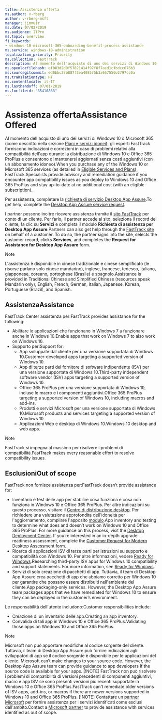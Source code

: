 ```yaml
---
title: Assistenza offerta
ms.author: v-rberg
author: v-rberg-msft
manager: jimmuir
ms.date: 07/02/2019
ms.audience: ITPro
ms.topic: overview
f1_keywords:
- windows-10-microsoft-365-onboarding-benefit-process-assistance
ms.service: windows-10-administration
localization_priority: Priority
ms.collection: FastTrack
description: Al momento dell'acquisto di uno dei servizi di Windows 10 o Microsoft 365, gli esperti FastTrack forniscono indicazioni e correzioni per la distribuzione di Windows 10 e Office 365 ProPlus e consentono di mantenersi aggiornati senza costi aggiuntivi (con un abbonamento idoneo).
ms.openlocfilehash: ef083d2d9f57821414f97f8f7aed1cfbdcc676b3
ms.sourcegitcommit: ed0bbc37b887f2ea408575b1a667550b2797cc0a
ms.translationtype: HT
ms.contentlocale: it-IT
ms.lasthandoff: 07/01/2019
ms.locfileid: "35410863"
---
```

# <a name="assistance-offered"></a><span data-ttu-id="7ddaf-103">Assistenza offerta</span><span class="sxs-lookup"><span data-stu-id="7ddaf-103">Assistance Offered</span></span>  

<span data-ttu-id="7ddaf-104">Al momento dell'acquisto di uno dei servizi di Windows 10 o Microsoft 365 (come descritto nella sezione [Piani e servizi idonei](M365-eligible-services-and-plans.md)), gli esperti FastTrack forniscono indicazioni e correzioni in caso di problemi relativi alla compatibilità dell'app durante la distribuzione di Windows 10 e Office 365 ProPlus e consentono di mantenersi aggiornati senza costi aggiuntivi (con un abbonamento idoneo).</span><span class="sxs-lookup"><span data-stu-id="7ddaf-104">When you purchase any of the Windows 10 or Microsoft 365 services (as detailed in [Eligible Services and Plans](M365-eligible-services-and-plans.md)), FastTrack Specialists provide advisory and remediation guidance if you encounter app compatibility issues as you deploy to Windows 10 and Office 365 ProPlus and stay up-to-date at no additional cost (with an eligible subscription).</span></span>

<span data-ttu-id="7ddaf-105">Per assistenza, completare la [richiesta di servizio Desktop App Assure](https://go.microsoft.com/fwlink/?linkid=2022721).</span><span class="sxs-lookup"><span data-stu-id="7ddaf-105">To get help, complete the [Desktop App Assure service request](https://go.microsoft.com/fwlink/?linkid=2022721).</span></span>

<span data-ttu-id="7ddaf-p101">I partner possono inoltre ricevere assistenza tramite il [sito FastTrack](https://go.microsoft.com/fwlink/?linkid=780698) per conto di un cliente. Per farlo, il partner accede al sito, seleziona il record del cliente, fa clic su **Servizi** e completa il modulo **Richiesta di assistenza per Desktop App Assure**.</span><span class="sxs-lookup"><span data-stu-id="7ddaf-p101">Partners can also get help through the [FastTrack site](https://go.microsoft.com/fwlink/?linkid=780698) on behalf of a customer. To do so, the partner signs into the site, selects the customer record, clicks **Services**, and completes the **Request for Assistance for Desktop App Assure** form.</span></span>

> [!NOTE]
> <span data-ttu-id="7ddaf-108">L'assistenza è disponibile in cinese tradizionale e cinese semplificato (le risorse parlano solo cinese mandarino), inglese, francese, tedesco, italiano, giapponese, coreano, portoghese (Brasile) e spagnolo.</span><span class="sxs-lookup"><span data-stu-id="7ddaf-108">Assistance is provided in Traditional Chinese and Simplified Chinese (resources speak Mandarin only), English, French, German, Italian, Japanese, Korean, Portuguese (Brazil), and Spanish.</span></span> 

## <a name="assistance"></a><span data-ttu-id="7ddaf-109">Assistenza</span><span class="sxs-lookup"><span data-stu-id="7ddaf-109">Assistance</span></span>

<span data-ttu-id="7ddaf-110">FastTrack Center assistenza per:</span><span class="sxs-lookup"><span data-stu-id="7ddaf-110">FastTrack provides assistance for the following:</span></span>
- <span data-ttu-id="7ddaf-111">Abilitare le applicazioni che funzionano in Windows 7 a funzionare anche in Windows 10.</span><span class="sxs-lookup"><span data-stu-id="7ddaf-111">Enable apps that work on Windows 7 to also work on Windows 10.</span></span>
- <span data-ttu-id="7ddaf-112">Supporto per:</span><span class="sxs-lookup"><span data-stu-id="7ddaf-112">Support for:</span></span>
    - <span data-ttu-id="7ddaf-113">App sviluppate dal cliente per una versione supportata di Windows 10.</span><span class="sxs-lookup"><span data-stu-id="7ddaf-113">Customer-developed apps targeting a supported version of Windows 10.</span></span>
    - <span data-ttu-id="7ddaf-114">App di terze parti del fornitore di software indipendente (ISV) per una versione supportata di Windows 10.</span><span class="sxs-lookup"><span data-stu-id="7ddaf-114">Third-party independent software vendor (ISV) apps targeting a supported version of Windows 10.</span></span>
    - <span data-ttu-id="7ddaf-115">Office 365 ProPlus per una versione supportata di Windows 10, incluse le macro e i componenti aggiuntivi.</span><span class="sxs-lookup"><span data-stu-id="7ddaf-115">Office 365 ProPlus targeting a supported version of Windows 10, including macros and add-ins.</span></span>
    - <span data-ttu-id="7ddaf-116">Prodotti e servizi Microsoft per una versione supportata di Windows 10.</span><span class="sxs-lookup"><span data-stu-id="7ddaf-116">Microsoft products and services targeting a supported version of Windows 10.</span></span>
    - <span data-ttu-id="7ddaf-117">Applicazioni Web e desktop di Windows 10.</span><span class="sxs-lookup"><span data-stu-id="7ddaf-117">Windows 10 desktop and web apps.</span></span>
> [!NOTE]
> <span data-ttu-id="7ddaf-118">FastTrack si impegna al massimo per risolvere i problemi di compatibilità.</span><span class="sxs-lookup"><span data-stu-id="7ddaf-118">FastTrack makes every reasonable effort to resolve compatibility issues.</span></span> 

## <a name="out-of-scope"></a><span data-ttu-id="7ddaf-119">Esclusioni</span><span class="sxs-lookup"><span data-stu-id="7ddaf-119">Out of scope</span></span>

<span data-ttu-id="7ddaf-120">FastTrack non fornisce assistenza per:</span><span class="sxs-lookup"><span data-stu-id="7ddaf-120">FastTrack doesn’t provide assistance for:</span></span>
- <span data-ttu-id="7ddaf-p102">Inventario e test delle app per stabilire cosa funziona e cosa non funziona in Windows 10 e Office 365 ProPlus. Per altre indicazioni su questo processo, visitare il [Centro di distribuzione desktop](https://go.microsoft.com/fwlink/?linkid=2080140). Per richiedere una valutazione approfondita dell'idoneità per l'aggiornamento, compilare l'apposito [modulo](https://go.microsoft.com/fwlink/?linkid=2053818).</span><span class="sxs-lookup"><span data-stu-id="7ddaf-p102">App inventory and testing to determine what does and doesn’t work on Windows 10 and Office 365 ProPlus. For more guidance on this process, visit the [Desktop Deployment Center](https://go.microsoft.com/fwlink/?linkid=2080140). If you’re interested in an in-depth upgrade readiness assessment, complete the [Customer Request for Modern Desktop Assessment](https://go.microsoft.com/fwlink/?linkid=2053818) form.</span></span>
- <span data-ttu-id="7ddaf-p103">Ricerca di applicazioni ISV di terze parti per istruzioni su supporto e compatibilità con Windows 10. Per altre informazioni, vedere [Ready for Windows](https://go.microsoft.com/fwlink/?linkid=2054580).</span><span class="sxs-lookup"><span data-stu-id="7ddaf-p103">Researching third-party ISV apps for Windows 10 compatibility and support statements. For more information, see [Ready for Windows](https://go.microsoft.com/fwlink/?linkid=2054580).</span></span>
- <span data-ttu-id="7ddaf-p104">Servizi di solo creazione di pacchetti di app. Tuttavia, il team di Desktop App Assure crea pacchetti di app che abbiamo corretto per Windows 10 per garantire che possano essere distribuiti nell'ambiente del cliente.</span><span class="sxs-lookup"><span data-stu-id="7ddaf-p104">App packaging-only services. However, the Desktop App Assure team packages apps that we have remediated for Windows 10 to ensure they can be deployed in the customer’s environment.</span></span>

<span data-ttu-id="7ddaf-128">Le responsabilità dell'utente includono:</span><span class="sxs-lookup"><span data-stu-id="7ddaf-128">Customer responsibilities include:</span></span>
- <span data-ttu-id="7ddaf-129">Creazione di un inventario delle app.</span><span class="sxs-lookup"><span data-stu-id="7ddaf-129">Creating an app inventory.</span></span>
- <span data-ttu-id="7ddaf-130">Convalida di tali app in Windows 10 e Office 365 ProPlus.</span><span class="sxs-lookup"><span data-stu-id="7ddaf-130">Validating those apps on Windows 10 and Office 365 ProPlus.</span></span>
> [!NOTE]
> <span data-ttu-id="7ddaf-p105">Microsoft non può apportare modifiche al codice sorgente del cliente. Tuttavia, il team di Desktop App Assure può fornire indicazioni agli sviluppatori di app se il codice sorgente è disponibile per le applicazioni del cliente. </span><span class="sxs-lookup"><span data-stu-id="7ddaf-p105">Microsoft can’t make changes to your source code. However, the Desktop App Assure team can provide guidance to app developers if the source code is available for your apps. </span></span>[!NOTE]
> <span data-ttu-id="7ddaf-p106">FastTrack non può risolvere i problemi di compatibilità di versioni precedenti di componenti aggiuntivi, macro e app ISV se sono presenti versioni più recenti supportate in Windows 10 e Office 365 ProPlus.</span><span class="sxs-lookup"><span data-stu-id="7ddaf-p106">FastTrack can't remediate older versions of ISV apps, add-ins, or macros if there are newer versions supported in Windows 10 and Office 365 ProPlus. </span></span>[!NOTE]
> <span data-ttu-id="7ddaf-134">Contattare un [partner Microsoft](https://go.microsoft.com/fwlink/?linkid=2080150) per fornire assistenza per i servizi identificati come esclusi dall'ambito.</span><span class="sxs-lookup"><span data-stu-id="7ddaf-134">Contact a [Microsoft partner](https://go.microsoft.com/fwlink/?linkid=2080150) to provide assistance with services identified as out of scope.</span></span>

